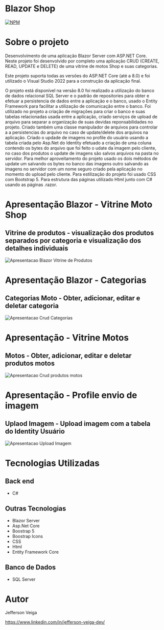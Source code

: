 # Blazor Shop

[![NPM](https://img.shields.io/github/license/jehveiga/Blog-api)](https://github.com/jehveiga/vitrine-moto-shop/blob/main/LICENSE)

# Sobre o projeto

Desenvolvimento de uma aplicação Blazor Server com ASP.NET Core. Neste projeto foi desenvolvido por completo uma aplicação CRUD (CREATE, READ, UPDATE e DELETE) de uma vitrine de motos Shop e suas categorias.

Este projeto suporta todas as versões do ASP.NET Core (até a 8.0) e foi utilizado o Visual Studio 2022 para a construção da aplicação final.

O projeto está disponível na versão 8.0 foi realizado a utilização do banco de dados relacional SQL Server e o padrão de repositories para obter e efetuar a persistencia de dados entre a aplicação e o banco, usado o Entity Framework para facilitar a utilização de comunicação entre o banco.
Foi utilizado no projeto a criação de migrações para criar o banco e suas tabelas relacionadas usada entre a aplicação, criado serviços de upload de arquivo para separar a organização de suas devidas reponsabilidades no projeto.
Criado também uma classe manipulador de arquivos para controlar a a persistencias do arquivo no caso de update/delete dos arquivos na aplicação.
Criado o updade de imagens no profile do usuário usando a tabela criada pelo Asp.Net do Identity efetuado a criação de uma coluna contendo os bytes do arquivo que foi feito o udate da imagem pelo cliente, no caso dos produtos o update de imagens são salvos arquivos na pasta no servidor.
Para melhor aproveitamento do projeto usado os dois métodos de update um salvando os bytes no banco das imagens outro salvando as imagens no servidor com um nome seguro criado pela aplicação no momento do upload pelo cliente.
Para estilização do projeto foi usado CSS com Bootstrap 5.
Para estrutura das páginas utilizado Html junto com C# usando as páginas .razor.

# Apresentação Blazor - Vitrine Moto Shop

## Vitrine de produtos - visualização dos produtos separados por categoria e visualização dos detalhes individuais
![Apresentacao Blazor Vitrine de Produtos](https://github.com/jehveiga/vitrine-moto-shop/blob/main/assets/apresentacao-projeto.gif)

# Apresentação Blazor - Categorias

## Categorias Moto - Obter, adicionar, editar e deletar categoria 
![Apresentacao Crud Categorias](https://github.com/jehveiga/vitrine-moto-shop/blob/main/assets/apresentacao-categorias.gif)

# Apresentação - Vitrine Motos

## Motos - Obter, adicionar, editar e deletar produtos motos 
![Apresentacao Crud produtos motos](https://github.com/jehveiga/vitrine-moto-shop/blob/main/assets/apresentacao-motos.gif)

# Apresentação - Profile envio de imagem

## Uplaod Imagem - Upload imagem com a tabela do Identity Usuário
![Apresentacao Upload Imagem](https://github.com/jehveiga/vitrine-moto-shop/blob/main/assets/apresentacao-identity.gif)

# Tecnologias Utilizadas

## Back end

- C#

## Outras Tecnologias

- Blazor Server
- Asp.Net Core
- Boostrap 5
- Boostrap Icons
- CSS
- Html
- Entity Framework Core

## Banco de Dados

- SQL Server

# Autor 

Jefferson Veiga

https://www.linkedin.com/in/jefferson-veiga-dev/
